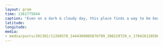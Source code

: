 ```yaml
---
layout: gram
time: 1361775644
caption: "Even on a dark & cloudy day, this place finds a way to be beautiful."
latitude: 
longitude: 
media:
- media/posts/201302/11260578_1444360005876799_208229729_n_17842612858000351.jpg
---
```


